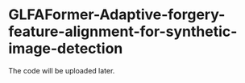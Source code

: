 # GLFAFormer-Adaptive-forgery-feature-alignment-for-synthetic-image-detection

The code will be uploaded later.
